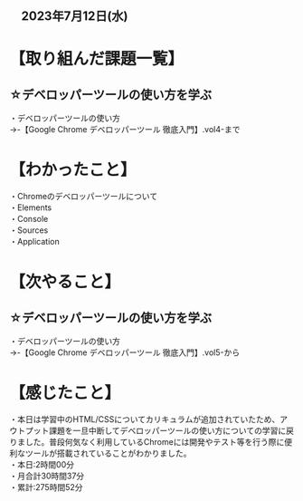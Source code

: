 ## 　2023年7月12日(水)
# 【取り組んだ課題一覧】
## ☆デベロッパーツールの使い方を学ぶ
・デベロッパーツールの使い方<br>
→-【Google Chrome デベロッパーツール 徹底入門】.vol4-まで<br>
# 【わかったこと】
・Chromeのデベロッパーツールについて<br>
・Elements<br>
・Console<br>
・Sources<br>
・Application<br>
# 【次やること】
## ☆デベロッパーツールの使い方を学ぶ
・デベロッパーツールの使い方<br>
→-【Google Chrome デベロッパーツール 徹底入門】.vol5-から<br>
# 【感じたこと】
・本日は学習中のHTML/CSSについてカリキュラムが追加されていたため、アウトプット課題を一旦中断してデベロッパーツールの使い方についての学習に戻りました。普段何気なく利用しているChromeには開発やテスト等を行う際に便利なツールが搭載されていることがわかりました。<br>
・本日:2時間00分<br>
・月合計30時間37分<br>
・累計:275時間52分<br>
